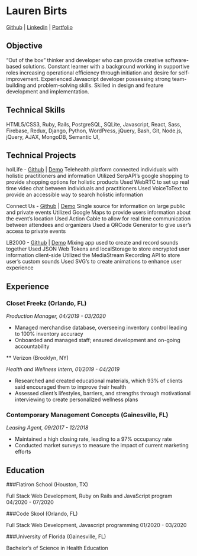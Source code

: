# Lauren Birts

[Github](https://github.com/birts) | [LinkedIn](https://www.linkedin.com/in/lauren-birts) | [Portfolio](https://laurenbirts.dev)

## Objective 

“Out of the box” thinker and developer who can provide creative software-based solutions. Constant learner with a background working in supportive roles increasing operational efficiency through initiation and desire for self-improvement. Experienced Javascript developer possessing strong team-building and problem-solving skills. Skilled in design and feature development and implementation. 

## Technical Skills
HTML5/CSS3, Ruby, Rails, PostgreSQL, SQLite, Javascript, React, Sass, Firebase, Redux, Django, Python, WordPress, jQuery, Bash, Git, Node.js, jQuery, AJAX, MongoDB, Semantic UI, 

## Technical Projects

holLife - [Github](https://github.com/lbirts/backend_wholisticLiving)  |  [Demo](https://www.youtube.com/watch?v=k3z_knTxln4)
Telehealth platform connected individuals with holistic practitioners and information
Utilized SerpAPI’s google shopping to provide shopping options for holistic products
Used WebRTC to set up real time video chat between individuals and practitioners 
Used VoiceToText to provide an accessible way to search holistic information

Connect Us - [Github](https://github.com/estherkimyunjung/EventApp_backend/tree/master) |  [Demo](https://www.youtube.com/watch?v=ZV7kz5FBI6A)
Single source for information on large public and private events
Utilized Google Maps to provide users information about the event’s location
Used Action Cable to allow for real time communication between attendees and organizers
Used a QRCode Generator to give user’s access to private events

LB2000 - [Github](https://github.com/lbirts/LB-2000)  |  [Demo](https://lb-2000.herokuapp.com/)
Mixing app used to create and record sounds together
Used JSON Web Tokens and localStorage to store encrypted user information client-side
Utilized the MediaStream Recording API to store user’s custom sounds
Used SVG’s to create animations to enhance user experience

## Experience

### Closet Freekz (Orlando, FL) 

_Production Manager, 04/2019 - 03/2020_	      

  * Managed merchandise database, overseeing inventory control leading to 100% inventory accuracy
  * Onboarded and managed staff; ensured development and on-going accountability 

** Verizon (Brooklyn, NY) 

_Health and Wellness Intern, 01/2019 - 04/2019_     

  * Researched and created educational materials, which 93% of clients said encouraged them to improve their health
  * Assessed client’s lifestyles, barriers, and strengths through motivational interviewing to create personalized wellness plans

### Contemporary Management Concepts 	(Gainesville, FL)

_Leasing Agent,  09/2017 - 12/2018_       

  * Maintained a high closing rate, leading to a 97% occupancy rate
  * Conducted market surveys to measure the impact of current marketing efforts  
    
## Education

###Flatiron School (Houston, TX)

Full Stack Web Development, Ruby on Rails and JavaScript program 	04/2020 - 07/2020

###Code Skool (Orlando, FL)

Full Stack Web Development, Javascript programming 	01/2020 - 03/2020

###University of Florida	(Gainesville, FL)

Bachelor’s of Science in Health Education	


